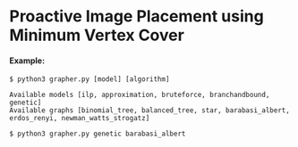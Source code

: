 # Proactive Image Placement using Minimum Vertex Cover

#### Example:

```
$ python3 grapher.py [model] [algorithm]
```
```
Available models [ilp, approximation, bruteforce, branchandbound, genetic]
Available graphs [binomial_tree, balanced_tree, star, barabasi_albert, erdos_renyi, newman_watts_strogatz]
```

```
$ python3 grapher.py genetic barabasi_albert
```
